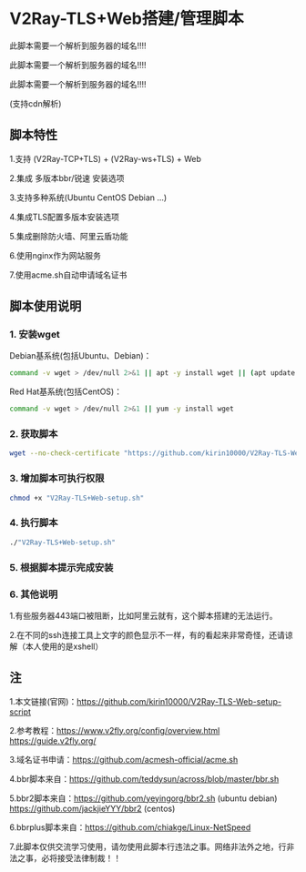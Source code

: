 # V2Ray-TLS+Web搭建/管理脚本
此脚本需要一个解析到服务器的域名!!!!

此脚本需要一个解析到服务器的域名!!!!

此脚本需要一个解析到服务器的域名!!!!

(支持cdn解析)

## 脚本特性

1.支持 (V2Ray-TCP+TLS) + (V2Ray-ws+TLS) + Web

2.集成 多版本bbr/锐速 安装选项
 
3.支持多种系统(Ubuntu CentOS Debian ...) 
 
4.集成TLS配置多版本安装选项 
 
5.集成删除防火墙、阿里云盾功能

6.使用nginx作为网站服务

7.使用acme.sh自动申请域名证书
 
## 脚本使用说明

### 1. 安装wget

Debian基系统(包括Ubuntu、Debian)：

```bash
command -v wget > /dev/null 2>&1 || apt -y install wget || (apt update && apt -y install wget)
```

Red Hat基系统(包括CentOS)：

```bash
command -v wget > /dev/null 2>&1 || yum -y install wget
```

### 2. 获取脚本

```bash
wget --no-check-certificate "https://github.com/kirin10000/V2Ray-TLS-Web-setup-script/raw/master/V2Ray-TLS+Web-setup.sh"
```

### 3. 增加脚本可执行权限

```bash
chmod +x "V2Ray-TLS+Web-setup.sh"
```

### 4. 执行脚本

```bash
./"V2Ray-TLS+Web-setup.sh"
```

### 5. 根据脚本提示完成安装

### 6. 其他说明

1.有些服务器443端口被阻断，比如阿里云就有，这个脚本搭建的无法运行。

2.在不同的ssh连接工具上文字的颜色显示不一样，有的看起来非常奇怪，还请谅解（本人使用的是xshell）

## 注

1.本文链接(官网)：https://github.com/kirin10000/V2Ray-TLS-Web-setup-script

2.参考教程：https://www.v2fly.org/config/overview.html https://guide.v2fly.org/

3.域名证书申请：https://github.com/acmesh-official/acme.sh

4.bbr脚本来自：https://github.com/teddysun/across/blob/master/bbr.sh

5.bbr2脚本来自：https://github.com/yeyingorg/bbr2.sh (ubuntu debian) https://github.com/jackjieYYY/bbr2 (centos)

6.bbrplus脚本来自：https://github.com/chiakge/Linux-NetSpeed

7.此脚本仅供交流学习使用，请勿使用此脚本行违法之事。网络非法外之地，行非法之事，必将接受法律制裁！！
